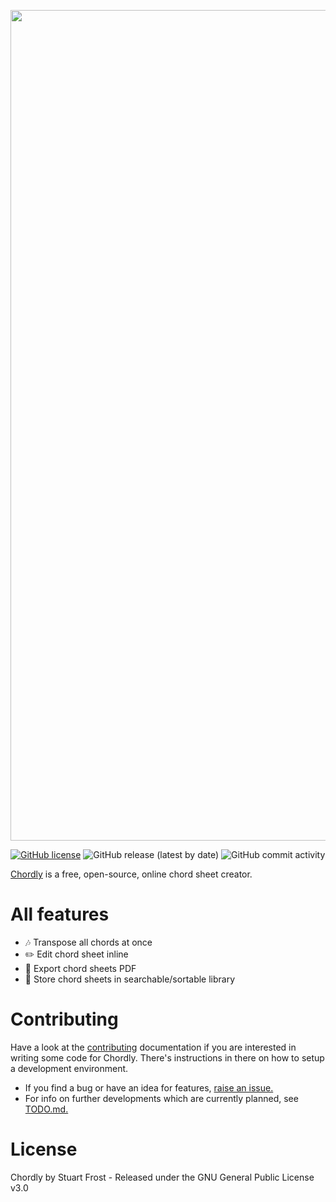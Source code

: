 <p align="center">
  <img width="1329" alt="Screenshot 2022-10-23 at 14 38 29" src="https://user-images.githubusercontent.com/6583312/197395503-bd29e05b-4005-4458-b8bc-ce848305e083.png">
</p>

[![GitHub license](https://img.shields.io/github/license/stufro/chordly?color=80475E)](https://github.com/stufro/chordly/blob/main/LICENSE.txt)
![GitHub release (latest by date)](https://img.shields.io/github/v/release/stufro/chordly?color=4B88A2)
![GitHub commit activity](https://img.shields.io/github/commit-activity/m/stufro/chordly?color=ABD1B5)

[Chordly](https://chordly.co.uk) is a free, open-source, online chord sheet creator.

# All features
- :notes: Transpose all chords at once
- :pencil2: Edit chord sheet inline
- :page_facing_up: Export chord sheets PDF
- :book: Store chord sheets in searchable/sortable library

# Contributing
Have a look at the [contributing](https://github.com/stufro/chordly/blob/main/CONTRIBUTING.md) documentation if you are interested in writing some code for Chordly. There's instructions in there on how to setup a development environment.

- If you find a bug or have an idea for features, [raise an issue.](https://github.com/stufro/chordly/issues)
- For info on further developments which are currently planned, see [TODO.md.](https://github.com/stufro/chordly/blob/main/TODO.md)

# License
Chordly by Stuart Frost - Released under the GNU General Public License v3.0
